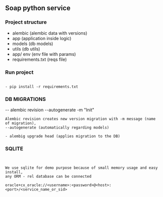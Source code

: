 ## Soap python service
### Project structure
- alembic (alembic data with versions)
- app (application inside logic)
- models (db models)
- utils (db utils)
- app/ env (env file with params)
- requirements.txt (reqs file)

### Run project


```commandline

- pip install -r requirements.txt

```


### DB MIGRATIONS
--  alembic revision --autogenerate -m "Init"
```commandline
Alembic revision creates new version migration with -m message (name of migration),
--autogenerate (automatically regarding models)

- alembig upgrade head (applies migration to the DB)

```

### SQLITE
```commandline


We use sqlite for demo purpose because of small memory usage and easy install,
any ORM - rel database can be connected

oracle+cx_oracle://<username>:<password>@<host>:<port>/<service_name_or_sid>

